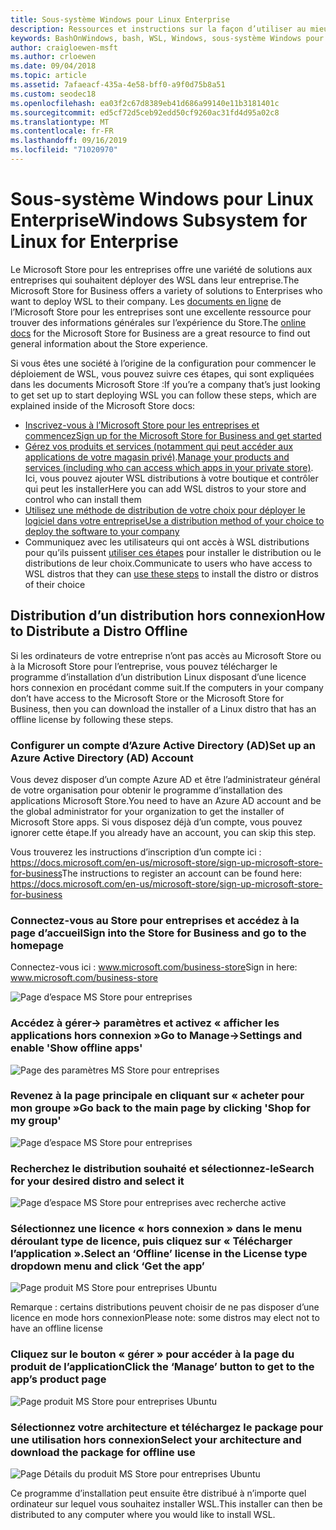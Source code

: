 ```yaml
---
title: Sous-système Windows pour Linux Enterprise
description: Ressources et instructions sur la façon d’utiliser au mieux le sous-système Windows pour Linux dans un environnement d’entreprise.
keywords: BashOnWindows, bash, WSL, Windows, sous-système Windows pour Linux, windowssubsystem, Ubuntu, Debian, SUSE, Windows 10, Enterprise, déploiement, hors connexion, empaquetage, stockage, distribution, installation, installation
author: craigloewen-msft
ms.author: crloewen
ms.date: 09/04/2018
ms.topic: article
ms.assetid: 7afaeacf-435a-4e58-bff0-a9f0d75b8a51
ms.custom: seodec18
ms.openlocfilehash: ea03f2c67d8389eb41d686a99140e11b3181401c
ms.sourcegitcommit: ed5cf72d5ceb92edd50cf9260ac31fd4d95a02c8
ms.translationtype: MT
ms.contentlocale: fr-FR
ms.lasthandoff: 09/16/2019
ms.locfileid: "71020970"
---
```

# <a name="windows-subsystem-for-linux-for-enterprise"></a><span data-ttu-id="01d07-104">Sous-système Windows pour Linux Enterprise</span><span class="sxs-lookup"><span data-stu-id="01d07-104">Windows Subsystem for Linux for Enterprise</span></span>

<span data-ttu-id="01d07-105">Le Microsoft Store pour les entreprises offre une variété de solutions aux entreprises qui souhaitent déployer des WSL dans leur entreprise.</span><span class="sxs-lookup"><span data-stu-id="01d07-105">The Microsoft Store for Business offers a variety of solutions to Enterprises who want to deploy WSL to their company.</span></span> <span data-ttu-id="01d07-106">Les [documents en ligne](https://docs.microsoft.com/en-us/microsoft-store/) de l’Microsoft Store pour les entreprises sont une excellente ressource pour trouver des informations générales sur l’expérience du Store.</span><span class="sxs-lookup"><span data-stu-id="01d07-106">The [online docs](https://docs.microsoft.com/en-us/microsoft-store/) for the Microsoft Store for Business are a great resource to find out general information about the Store experience.</span></span>

<span data-ttu-id="01d07-107">Si vous êtes une société à l’origine de la configuration pour commencer le déploiement de WSL, vous pouvez suivre ces étapes, qui sont expliquées dans les documents Microsoft Store :</span><span class="sxs-lookup"><span data-stu-id="01d07-107">If you’re a company that’s just looking to get set up to start deploying WSL you can follow these steps, which are explained inside of the Microsoft Store docs:</span></span>

* [<span data-ttu-id="01d07-108">Inscrivez-vous à l’Microsoft Store pour les entreprises et commencez</span><span class="sxs-lookup"><span data-stu-id="01d07-108">Sign up for the Microsoft Store for Business and get started</span></span>](https://docs.microsoft.com/en-us/microsoft-store/sign-up-microsoft-store-for-business-overview)
* <span data-ttu-id="01d07-109">[Gérez vos produits et services (notamment qui peut accéder aux applications de votre magasin privé)](https://docs.microsoft.com/en-us/microsoft-store/manage-apps-microsoft-store-for-business-overview).</span><span class="sxs-lookup"><span data-stu-id="01d07-109">[Manage your products and services (including who can access which apps in your private store)](https://docs.microsoft.com/en-us/microsoft-store/manage-apps-microsoft-store-for-business-overview).</span></span> <span data-ttu-id="01d07-110">Ici, vous pouvez ajouter WSL distributions à votre boutique et contrôler qui peut les installer</span><span class="sxs-lookup"><span data-stu-id="01d07-110">Here you can add WSL distros to your store and control who can install them</span></span>
* [<span data-ttu-id="01d07-111">Utilisez une méthode de distribution de votre choix pour déployer le logiciel dans votre entreprise</span><span class="sxs-lookup"><span data-stu-id="01d07-111">Use a distribution method of your choice to deploy the software to your company</span></span>](https://docs.microsoft.com/en-us/microsoft-store/distribute-apps-to-your-employees-microsoft-store-for-business)
* <span data-ttu-id="01d07-112">Communiquez avec les utilisateurs qui ont accès à WSL distributions pour qu’ils puissent [utiliser ces étapes](https://docs.microsoft.com/en-us/windows/wsl/install-win10) pour installer le distribution ou le distributions de leur choix.</span><span class="sxs-lookup"><span data-stu-id="01d07-112">Communicate to users who have access to WSL distros that they can [use these steps](https://docs.microsoft.com/en-us/windows/wsl/install-win10) to install the distro or distros of their choice</span></span> 

## <a name="how-to-distribute-a-distro-offline"></a><span data-ttu-id="01d07-113">Distribution d’un distribution hors connexion</span><span class="sxs-lookup"><span data-stu-id="01d07-113">How to Distribute a Distro Offline</span></span>

<span data-ttu-id="01d07-114">Si les ordinateurs de votre entreprise n’ont pas accès au Microsoft Store ou à la Microsoft Store pour l’entreprise, vous pouvez télécharger le programme d’installation d’un distribution Linux disposant d’une licence hors connexion en procédant comme suit.</span><span class="sxs-lookup"><span data-stu-id="01d07-114">If the computers in your company don’t have access to the Microsoft Store or the Microsoft Store for Business, then you can download the installer of a Linux distro that has an offline license by following these steps.</span></span> 

### <a name="set-up-an-azure-active-directory-ad-account"></a><span data-ttu-id="01d07-115">Configurer un compte d’Azure Active Directory (AD)</span><span class="sxs-lookup"><span data-stu-id="01d07-115">Set up an Azure Active Directory (AD) Account</span></span> 

<span data-ttu-id="01d07-116">Vous devez disposer d’un compte Azure AD et être l’administrateur général de votre organisation pour obtenir le programme d’installation des applications Microsoft Store.</span><span class="sxs-lookup"><span data-stu-id="01d07-116">You need to have an Azure AD account and be the global administrator for your organization to get the installer of Microsoft Store apps.</span></span> <span data-ttu-id="01d07-117">Si vous disposez déjà d’un compte, vous pouvez ignorer cette étape.</span><span class="sxs-lookup"><span data-stu-id="01d07-117">If you already have an account, you can skip this step.</span></span>

<span data-ttu-id="01d07-118">Vous trouverez les instructions d’inscription d’un compte ici : https://docs.microsoft.com/en-us/microsoft-store/sign-up-microsoft-store-for-business</span><span class="sxs-lookup"><span data-stu-id="01d07-118">The instructions to register an account can be found here: https://docs.microsoft.com/en-us/microsoft-store/sign-up-microsoft-store-for-business</span></span>

### <a name="sign-into-the-store-for-business-and-go-to-the-homepage"></a><span data-ttu-id="01d07-119">Connectez-vous au Store pour entreprises et accédez à la page d’accueil</span><span class="sxs-lookup"><span data-stu-id="01d07-119">Sign into the Store for Business and go to the homepage</span></span>
<span data-ttu-id="01d07-120">Connectez-vous ici : www.microsoft.com/business-store</span><span class="sxs-lookup"><span data-stu-id="01d07-120">Sign in here: www.microsoft.com/business-store</span></span>

![Page d’espace MS Store pour entreprises](media/offlineinstallscreens/1-screen.png)

### <a name="go-to-manage-settings-and-enable-show-offline-apps"></a><span data-ttu-id="01d07-122">Accédez à gérer-> paramètres et activez « afficher les applications hors connexion »</span><span class="sxs-lookup"><span data-stu-id="01d07-122">Go to Manage->Settings and enable 'Show offline apps'</span></span>

![Page des paramètres MS Store pour entreprises](media/offlineinstallscreens/2-screen.png)

### <a name="go-back-to-the-main-page-by-clicking-shop-for-my-group"></a><span data-ttu-id="01d07-124">Revenez à la page principale en cliquant sur « acheter pour mon groupe »</span><span class="sxs-lookup"><span data-stu-id="01d07-124">Go back to the main page by clicking 'Shop for my group'</span></span>

![Page d’espace MS Store pour entreprises](media/offlineinstallscreens/1-screen.png)

### <a name="search-for-your-desired-distro-and-select-it"></a><span data-ttu-id="01d07-126">Recherchez le distribution souhaité et sélectionnez-le</span><span class="sxs-lookup"><span data-stu-id="01d07-126">Search for your desired distro and select it</span></span>

![Page d’espace MS Store pour entreprises avec recherche active](media/offlineinstallscreens/3-screen.png)

### <a name="select-an-offline-license-in-the-license-type-dropdown-menu-and-click-get-the-app"></a><span data-ttu-id="01d07-128">Sélectionnez une licence « hors connexion » dans le menu déroulant type de licence, puis cliquez sur « Télécharger l’application ».</span><span class="sxs-lookup"><span data-stu-id="01d07-128">Select an ‘Offline’ license in the License type dropdown menu and click ‘Get the app’</span></span>

![Page produit MS Store pour entreprises Ubuntu](media/offlineinstallscreens/4-screen.png)

<span data-ttu-id="01d07-130">Remarque : certains distributions peuvent choisir de ne pas disposer d’une licence en mode hors connexion</span><span class="sxs-lookup"><span data-stu-id="01d07-130">Please note: some distros may elect not to have an offline license</span></span>

### <a name="click-the-manage-button-to-get-to-the-apps-product-page"></a><span data-ttu-id="01d07-131">Cliquez sur le bouton « gérer » pour accéder à la page du produit de l’application</span><span class="sxs-lookup"><span data-stu-id="01d07-131">Click the ‘Manage’ button to get to the app’s product page</span></span>

![Page produit MS Store pour entreprises Ubuntu](media/offlineinstallscreens/5-screen.png)

### <a name="select-your-architecture-and-download-the-package-for-offline-use"></a><span data-ttu-id="01d07-133">Sélectionnez votre architecture et téléchargez le package pour une utilisation hors connexion</span><span class="sxs-lookup"><span data-stu-id="01d07-133">Select your architecture and download the package for offline use</span></span>

![Page Détails du produit MS Store pour entreprises Ubuntu](media/offlineinstallscreens/6-screen.png)

<span data-ttu-id="01d07-135">Ce programme d’installation peut ensuite être distribué à n’importe quel ordinateur sur lequel vous souhaitez installer WSL.</span><span class="sxs-lookup"><span data-stu-id="01d07-135">This installer can then be distributed to any computer where you would like to install WSL.</span></span>